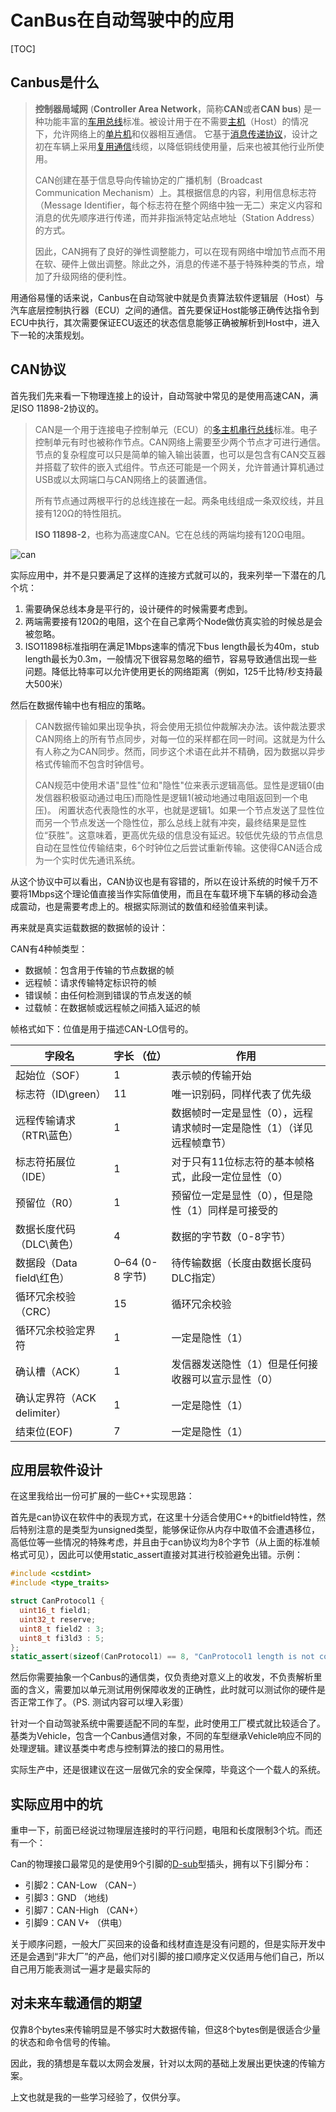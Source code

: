 # CanBus在自动驾驶中的应用

[TOC]

## Canbus是什么

> **控制器局域网** (**Controller Area Network**，简称**CAN**或者**CAN bus**) 是一种功能丰富的[车用总线](https://zh.wikipedia.org/w/index.php?title=%E8%BD%A6%E7%94%A8%E6%80%BB%E7%BA%BF&action=edit&redlink=1)标准。被设计用于在不需要[主机](https://zh.wikipedia.org/wiki/%E7%BD%91%E7%BB%9C%E4%B8%BB%E6%9C%BA)（Host）的情况下，允许网络上的[单片机](https://zh.wikipedia.org/wiki/%E5%8D%95%E7%89%87%E6%9C%BA)和仪器相互通信。 它基于[消息传递协议](https://zh.wikipedia.org/wiki/%E8%A8%8A%E6%81%AF%E5%82%B3%E9%81%9E_(%E8%BB%9F%E9%AB%94))，设计之初在车辆上采用[复用通信](https://zh.wikipedia.org/wiki/%E5%A4%9A%E8%B7%AF%E5%A4%8D%E7%94%A8)线缆，以降低铜线使用量，后来也被其他行业所使用。
>
> CAN创建在基于信息导向传输协定的广播机制（Broadcast Communication Mechanism）上。其根据信息的内容，利用信息标志符（Message Identifier，每个标志符在整个网络中独一无二）来定义内容和消息的优先顺序进行传递，而并非指派特定站点地址（Station Address）的方式。
>
> 因此，CAN拥有了良好的弹性调整能力，可以在现有网络中增加节点而不用在软、硬件上做出调整。除此之外，消息的传递不基于特殊种类的节点，增加了升级网络的便利性。

用通俗易懂的话来说，Canbus在自动驾驶中就是负责算法软件逻辑层（Host）与汽车底层控制执行器（ECU）之间的通信。首先要保证Host能够正确传达指令到ECU中执行，其次需要保证ECU返还的状态信息能够正确被解析到Host中，进入下一轮的决策规划。

## CAN协议

首先我们先来看一下物理连接上的设计，自动驾驶中常见的是使用高速CAN，满足ISO 11898-2协议的。

> CAN是一个用于连接电子控制单元（ECU）的[多主机](https://zh.wikipedia.org/w/index.php?title=%E5%A4%9A%E4%B8%BB%E6%9C%BA&action=edit&redlink=1)[串行总线](https://zh.wikipedia.org/wiki/%E4%B8%B2%E8%A1%8C%E9%80%9A%E4%BF%A1)标准。电子控制单元有时也被称作节点。CAN网络上需要至少两个节点才可进行通信。节点的复杂程度可以只是简单的输入输出装置，也可以是包含有CAN交互器并搭载了软件的嵌入式组件。节点还可能是一个网关，允许普通计算机通过USB或以太网端口与CAN网络上的装置通信。
>
> 所有节点通过两根平行的总线连接在一起。两条电线组成一条双绞线，并且接有120Ω的特性阻抗。
>
> **ISO 11898-2**，也称为高速度CAN。它在总线的两端均接有120Ω电阻。

![can](https://wsine.cn-gd.ufileos.com/image/wsine-blog-image392.png)

实际应用中，并不是只要满足了这样的连接方式就可以的，我来列举一下潜在的几个坑：

1. 需要确保总线本身是平行的，设计硬件的时候需要考虑到。
2. 两端需要接有120Ω的电阻，这个在自己拿两个Node做仿真实验的时候总是会被忽略。
3. ISO11898标准指明在满足1Mbps速率的情况下bus length最长为40m，stub length最长为0.3m，一般情况下很容易忽略的细节，容易导致通信出现一些问题。降低比特率可以允许使用更长的网络距离（例如，125千比特/秒支持最大500米）

然后在数据传输中也有相应的策略。

> CAN数据传输如果出现争执，将会使用无损位仲裁解决办法。该仲裁法要求CAN网络上的所有节点同步，对每一位的采样都在同一时间。这就是为什么有人称之为CAN同步。然而，同步这个术语在此并不精确，因为数据以异步格式传输而不包含时钟信号。
>
> CAN规范中使用术语"显性"位和"隐性"位来表示逻辑高低。显性是逻辑0(由发信器积极驱动通过电压)而隐性是逻辑1(被动地通过电阻返回到一个电压)。 闲置状态代表隐性的水平，也就是逻辑1。如果一个节点发送了显性位而另一个节点发送一个隐性位，那么总线上就有冲突，最终结果是显性位“获胜”。这意味着，更高优先级的信息没有延迟。较低优先级的节点信息自动在显性位传输结束，6个时钟位之后尝试重新传输。这使得CAN适合成为一个实时优先通讯系统。

从这个协议中可以看出，CAN协议也是有容错的，所以在设计系统的时候千万不要将1Mbps这个理论值直接当作实际值使用，而且在车载环境下车辆的移动会造成震动，也是需要考虑上的。根据实际测试的数值和经验值来判读。

再来就是真实运载数据的数据帧的设计：

CAN有4种帧类型：

- 数据帧：包含用于传输的节点数据的帧
- 远程帧：请求传输特定标识符的帧
- 错误帧：由任何检测到错误的节点发送的帧
- 过载帧：在数据帧或远程帧之间插入延迟的帧

帧格式如下：位值是用于描述CAN-LO信号的。

| 字段名                      | 字长 （位）     | 作用                                                         |
| --------------------------- | --------------- | ------------------------------------------------------------ |
| 起始位（SOF）               | 1               | 表示帧的传输开始                                             |
| 标志符（ID\green）          | 11              | 唯一识别码，同样代表了优先级                                 |
| 远程传输请求（RTR\蓝色）    | 1               | 数据帧时一定是显性（0），远程请求帧时一定是隐性（1）（详见远程帧章节） |
| 标志符拓展位（IDE）         | 1               | 对于只有11位标志符的基本帧格式，此段一定位显性（0）          |
| 预留位（R0）                | 1               | 预留位一定是显性（0），但是隐性（1）同样是可接受的           |
| 数据长度代码（DLC\黄色）    | 4               | 数据的字节数（0-8字节）                                      |
| 数据段（Data field\红色）   | 0–64 (0-8 字节) | 待传输数据（长度由数据长度码DLC指定）                        |
| 循环冗余校验（CRC）         | 15              | 循环冗余校验                                                 |
| 循环冗余校验定界符          | 1               | 一定是隐性（1）                                              |
| 确认槽（ACK）               | 1               | 发信器发送隐性（1）但是任何接收器可以宣示显性（0）           |
| 确认定界符（ACK delimiter） | 1               | 一定是隐性（1）                                              |
| 结束位(EOF)                 | 7               | 一定是隐性（1）                                              |

## 应用层软件设计

在这里我给出一份可扩展的一些C++实现思路：

首先是can协议在软件中的表现方式，在这里十分适合使用C++的bitfield特性，然后特别注意的是类型为unsigned类型，能够保证你从内存中取值不会遭遇移位，高低位等一些情况的特殊考虑，并且由于can协议均为8个字节（从上面的标准帧格式可见），因此可以使用static_assert直接对其进行校验避免出错。示例：

```c++
#include <cstdint>
#include <type_traits>

struct CanProtocol1 {
  uint16_t field1;
  uint32_t reserve;
  uint8_t field2 : 3;
  uint8_t fi3ld3 : 5;
};
static_assert(sizeof(CanProtocol1) == 8, "CanProtocol1 length is not correct");
```

然后你需要抽象一个Canbus的通信类，仅负责绝对意义上的收发，不负责解析里面的含义，需要加以单元测试用例保障收发的正确性，此时就可以测试你的硬件是否正常工作了。（PS. 测试内容可以埋入彩蛋）

针对一个自动驾驶系统中需要适配不同的车型，此时使用工厂模式就比较适合了。基类为Vehicle，包含一个Canbus通信对象，不同的车型继承Vehicle响应不同的处理逻辑。建议基类中考虑与控制算法的接口的易用性。

实际生产中，还是很建议在这一层做冗余的安全保障，毕竟这个一个载人的系统。

## 实际应用中的坑

重申一下，前面已经说过物理层连接时的平行问题，电阻和长度限制3个坑。而还有一个：

Can的物理接口最常见的是使用9个引脚的[D-sub](https://zh.wikipedia.org/wiki/D-sub)型插头，拥有以下引脚分布：

- 引脚2：CAN-Low （CAN−）
- 引脚3：GND （地线)
- 引脚7：CAN-High （CAN+）
- 引脚9：CAN V+ （供电）

关于顺序问题，一般大厂买回来的设备和线材直连是没有问题的，但是实际开发中还是会遇到“非大厂”的产品，他们对引脚的接口顺序定义仅适用与他们自己，所以自己用万能表测试一遍才是最实际的

## 对未来车载通信的期望

仅靠8个bytes来传输明显是不够实时大数据传输，但这8个bytes倒是很适合少量的状态和命令信号的传输。

因此，我的猜想是车载以太网会发展，针对以太网的基础上发展出更快速的传输方案。

上文也就是我的一些学习经验了，仅供分享。
